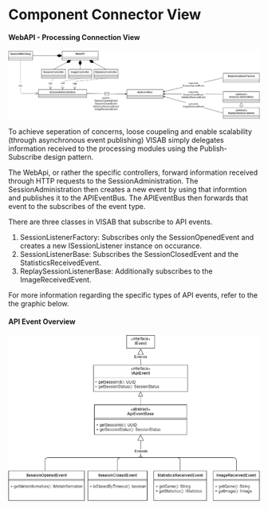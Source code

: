 # Component Connector View

#### WebAPI - Processing Connection View
![Eventbus](eventbus.png)

To achieve seperation of concerns, loose coupeling and enable scalability (through asynchronous event publishing)
VISAB simply delegates information received to the processing modules using the Publish-Subscribe design pattern.

The WebApi, or rather the specific controllers, forward information received through HTTP requests to the SessionAdministration. The SessionAdministration then creates a new event by using that informtion and publishes it to the APIEventBus. The APIEventBus then forwards that event to the subscribes of the event type.

There are three classes in VISAB that subscribe to API events.
1. SessionListenerFactory: Subscribes only the SessionOpenedEvent and creates a new ISessionListener instance on occurance.
2. SessionListenerBase: Subscribes the SessionClosedEvent and the StatisticsReceivedEvent.
3. ReplaySessionListenerBase: Additionally subscribes to the ImageReceivedEvent.

For more information regarding the specific types of API events, refer to the the graphic below.

#### API Event Overview
![events](api_events.png)